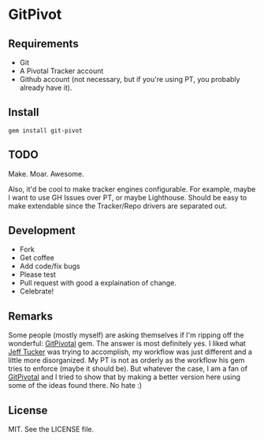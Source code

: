 GitPivot
========

Requirements
------------

* Git
* A Pivotal Tracker account
* Github account (not necessary, but if you're using PT, you probably already have it).

Install
-------

`gem install git-pivot`

TODO
----

Make. Moar. Awesome.

Also, it'd be cool to make tracker engines configurable. For example, maybe I 
want to use GH Issues over PT, or maybe Lighthouse. Should be easy to make extendable
since the Tracker/Repo drivers are separated out.

Development
-----------

* Fork
* Get coffee
* Add code/fix bugs
* Please test
* Pull request with good a explaination of change.
* Celebrate!

Remarks
-------

Some people (mostly myself) are asking themselves if I'm ripping off the wonderful: [GitPivotal][1] gem. The answer is most definitely yes. I liked what 
[Jeff Tucker][2] was trying to accomplish, my workflow was just different and a little more disorganized. My PT is not as orderly as the workflow his gem 
tries to enforce (maybe it should be). But whatever the case, I am a fan of [GitPivotal][1] and I tried to show that by making a better version here using
some of the ideas found there. No hate :)

License
-------

MIT. See the LICENSE file.

[1]: https://github.com/trydionel/git-pivotal
[2]: https://github.com/trydionel

